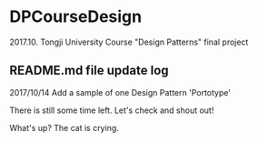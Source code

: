 # DPCourseDesign
2017.10. Tongji University Course "Design Patterns" final project 


## README.md file update log
2017/10/14 Add a sample of one Design Pattern 'Portotype'


There is still some time left. Let's check and shout out!

What's up? The cat is crying.
